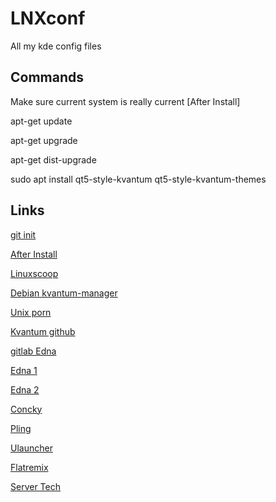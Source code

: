 # LNXconf
All my kde config files

## Commands

Make sure current system is really current [After Install]

apt-get update

apt-get upgrade

apt-get dist-upgrade

sudo apt install qt5-style-kvantum qt5-style-kvantum-themes

## Links

[git init](https://git-scm.com/)

[After Install](https://www.quora.com/Is-there-any-performance-disadvantage-if-installing-multiple-desktop-environments-in-Debian-via-the-Net-Install-method)

[Linuxscoop](https://www.youtube.com/watch?v=exQh0_JKBJQ&list=PLKopOf5__2tj0aVUX68Kyr9rNltrLTWDq&index=5)

[Debian kvantum-manager](https://askubuntu.com/questions/963327/how-to-install-kvantum)

[Unix porn](https://www.reddit.com/r/unixporn/)

[Kvantum github](https://github.com/tsujan/Kvantum/tree/master/Kvantum/themes/kvthemes)

[gitlab Edna](https://gitlab.com/jomada/edna/-/tree/main?ref_type=heads)

[Edna 1](https://www.pling.com/p/1367055/)

[Edna 2](https://www.pling.com/p/1417204/)  

[Concky](https://www.youtube.com/watch?v=s5csaCSyfoo)

[Pling](https://www.pling.com/)

[Ulauncher](https://ulauncher.io/#)

[Flatremix](https://drasite.com/flat-remix-gtk)

[Server Tech](https://www.quora.com/How-can-a-desktop-Linux-user-benefit-from-SSH-I-am-a-beginner-and-would-like-to-know-what-tools-I-need-to-learn)
